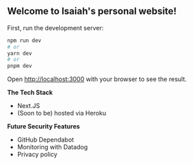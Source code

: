 ## Welcome to Isaiah's personal website! 

First, run the development server:

```bash
npm run dev
# or
yarn dev
# or
pnpm dev
```

Open [http://localhost:3000](http://localhost:3000) with your browser to see the result.

**The Tech Stack**
- Next.JS
- (Soon to be) hosted via Heroku

**Future Security Features**
- GitHub Dependabot
- Monitoring with Datadog
- Privacy policy
